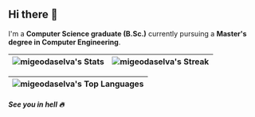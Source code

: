 ## Hi there 👋

I'm a **Computer Science graduate (B.Sc.)** currently pursuing a **Master's degree in Computer Engineering**.

| ![migeodaselva's Stats](https://github-readme-stats.vercel.app/api?username=migeodaselva&theme=dark&show_icons=true&hide_border=true&count_private=true) | ![migeodaselva's Streak](https://github-readme-streak-stats.herokuapp.com/?user=migeodaselva&theme=dark&hide_border=true) |
|---|---|

| ![migeodaselva's Top Languages](https://github-readme-stats.vercel.app/api/top-langs/?username=migeodaselva&theme=dark&show_icons=true&hide_border=true&layout=compact) |
|---|


<!--
**migeodaselva/migeodaselva** is a ✨ _special_ ✨ repository because its `README.md` (this file) appears on your GitHub profile.

Here are some ideas to get you started:

- 🔭 I’m currently working on ...
- 🌱 I’m currently learning ...
- 👯 I’m looking to collaborate on ...
- 🤔 I’m looking for help with ...
- 💬 Ask me about ...
- 📫 How to reach me: ...
- 😄 Pronouns: ...
- ⚡ Fun fact: ...
-->
##### _See you in hell_ 🔥
